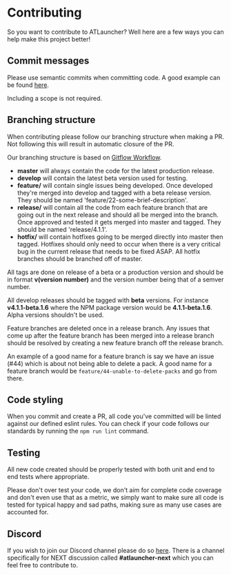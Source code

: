 # Contributing
So you want to contribute to ATLauncher? Well here are a few ways you can help make this project
better!

## Commit messages
Please use semantic commits when committing code. A good example can be found
[here](http://karma-runner.github.io/0.10/dev/git-commit-msg.html).

Including a scope is not required.

## Branching structure
When contributing please follow our branching structure when making a PR. Not following this will
result in automatic closure of the PR.

Our branching structure is based on
[Gitflow Workflow](https://www.atlassian.com/git/tutorials/comparing-workflows/gitflow-workflow).

 - **master** will always contain the code for the latest production release.
 - **develop** will contain the latest beta version used for testing.
 - **feature/** will contain single issues being developed. Once developed they're merged into
                develop and tagged with a beta release version. They should be named 
                'feature/22-some-brief-description'.
 - **release/** will contain all the code from each feature branch that are going out in the next
                release and should all be merged into the branch. Once approved and tested it gets
                merged into master and tagged. They should be named 'release/4.1.1'.
 - **hotfix/** will contain hotfixes going to be merged directly into master then tagged. Hotfixes
               should only need to occur when there is a very critical bug in the current release
               that needs to be fixed ASAP. All hotfix branches should be branched off of master.

All tags are done on release of a beta or a production version and should be in format
**v(version number)** and the version number being that of a semver number.

All develop releases should be tagged with **beta** versions. For instance **v4.1.1-beta.1.6** where
the NPM package version would be **4.1.1-beta.1.6**. Alpha versions shouldn't be used.

Feature branches are deleted once in a release branch. Any issues that come up after the feature
branch has been merged into a release branch should be resolved by creating a new feature branch off
the release branch.

An example of a good name for a feature branch is say we have an issue (#44) which is about not
being able to delete a pack. A good name for a feature branch would be
`feature/44-unable-to-delete-packs` and go from there.

## Code styling
When you commit and create a PR, all code you've committed will be linted against our defined
eslint rules. You can check if your code follows our standards by running the `npm run lint`
command.
 
## Testing
All new code created should be properly tested with both unit and end to end tests where
appropriate.

Please don't over test your code, we don't aim for complete code coverage and don't even use that as
a metric, we simply want to make sure all code is tested for typical happy and sad paths, making
sure as many use cases are accounted for.

## Discord
If you wish to join our Discord channel please do so [here](https://atl.pw/discord). There is a
channel specifically for NEXT discussion called **#atlauncher-next** which you can feel free to
contribute to.